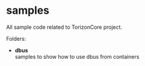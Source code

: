 # samples

All sample code related to TorizonCore project.  

Folders:  

- **dbus**  
  samples to show how to use dbus from containers
